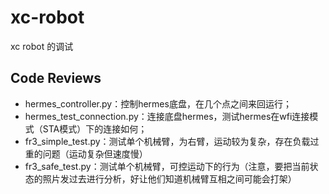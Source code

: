 # xc-robot
xc robot 的调试

## Code Reviews

- hermes_controller.py：控制hermes底盘，在几个点之间来回运行；
- hermes_test_connection.py：连接底盘hermes，测试hermes在wfi连接模式（STA模式）下的连接如何；
- fr3_simple_test.py：测试单个机械臂，为右臂，运动较为复杂，存在负载过重的问题（运动复杂但速度慢）
- fr3_safe_test.py：测试单个机械臂，可控运动下的行为（注意，要把当前状态的照片发过去进行分析，好让他们知道机械臂互相之间可能会打架）